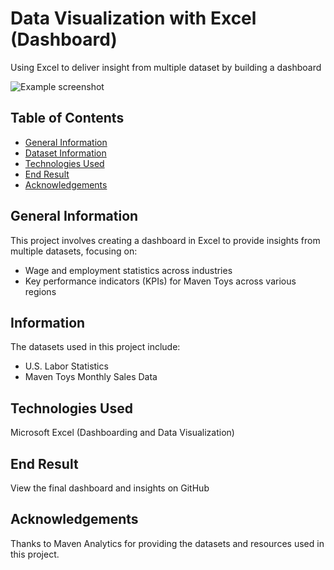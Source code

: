 # Data Visualization with Excel (Dashboard)
Using Excel to deliver insight from multiple dataset by building a dashboard 

![Example screenshot](./unsplash.jpg)

## Table of Contents
* [General Information](#general-information)
* [Dataset Information](#dataset-information)
* [Technologies Used](#technologies-used)
* [End Result](#end-result)
* [Acknowledgements](#Acknowledgements)
<!-- * [License](#license) -->

## General Information
This project involves creating a dashboard in Excel to provide insights from multiple datasets, focusing on:
- Wage and employment statistics across industries
- Key performance indicators (KPIs) for Maven Toys across various regions

## Information
The datasets used in this project include:
- U.S. Labor Statistics
- Maven Toys Monthly Sales Data

## Technologies Used
Microsoft Excel (Dashboarding and Data Visualization)

## End Result
View the final dashboard and insights on GitHub

## Acknowledgements
Thanks to Maven Analytics for providing the datasets and resources used in this project.


